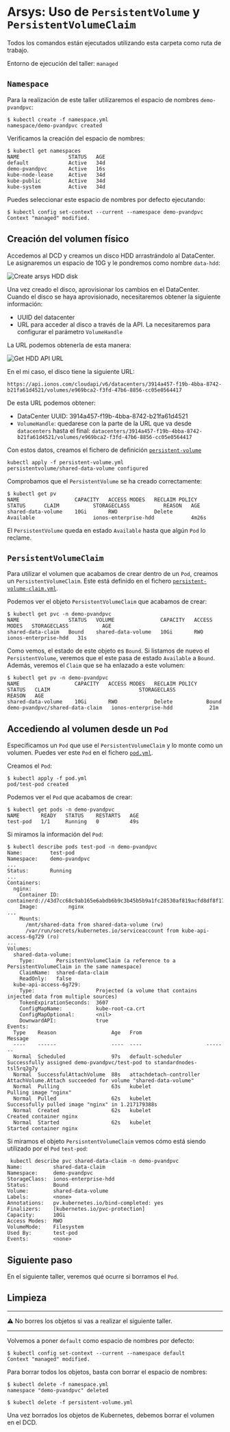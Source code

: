 # Arsys: Uso de `PersistentVolume` y `PersistentVolumeClaim`

Todos los comandos están ejecutados utilizando esta carpeta como ruta de trabajo.

Entorno de ejecución del taller: `managed`

## `Namespace`

Para la realización de este taller utilizaremos el espacio de nombres `demo-pvandpvc`:

```shell
$ kubectl create -f namespace.yml
namespace/demo-pvandpvc created
```

Verificamos la creación del espacio de nombres:

```shell
$ kubectl get namespaces
NAME                STATUS   AGE
default             Active   34d
demo-pvandpvc       Active   16s
kube-node-lease     Active   34d
kube-public         Active   34d
kube-system         Active   34d
```

Puedes seleccionar este espacio de nombres por defecto ejecutando:

```shell
$ kubectl config set-context --current --namespace demo-pvandpvc
Context "managed" modified.
```
## Creación del volumen físico

Accedemos al DCD y creamos un disco HDD arrastrándolo al DataCenter. Le asignaremos un espacio de 10G y le pondremos como nombre `data-hdd`:

![Create arsys HDD disk](./arsys-hdd-disk.png)

Una vez creado el disco, aprovisionar los cambios en el DataCenter. Cuando el
disco se haya aprovisionado, necesitaremos obtener la siguiente información:
* UUID del datacenter
* URL para acceder al disco a través de la API. La necesitaremos para 
  configurar el parámetro `VolumeHandle`

La URL podemos obtenerla de esta manera:

![Get HDD API URL](./arsys-hdd-api-url.png)

En el mi caso, el disco tiene la siguiente URL:

```text
https://api.ionos.com/cloudapi/v6/datacenters/3914a457-f19b-4bba-8742-b21fa61d4521/volumes/e969bca2-f3fd-47b6-8856-cc05e0564417
```

De esta URL podemos obtener:
* DataCenter UUID: 3914a457-f19b-4bba-8742-b21fa61d4521
* `VolumeHandle`: quedarese con la parte de la URL que va desde `datacenters` hasta
el final: `datacenters/3914a457-f19b-4bba-8742-b21fa61d4521/volumes/e969bca2-f3fd-47b6-8856-cc05e0564417`

Con estos datos, creamos el fichero de definición [`persistent-volume`](./persistent-volume.yml)

```shell
kubectl apply -f persistent-volume.yml
persistentvolume/shared-data-volume configured
```

Comprobamos que el `PersistentVolume` se ha creado correctamente:

```shell
$ kubectl get pv                  
NAME                  CAPACITY   ACCESS MODES   RECLAIM POLICY   STATUS      CLAIM           STORAGECLASS           REASON   AGE
shared-data-volume    10Gi       RWO            Delete           Available                   ionos-enterprise-hdd            4m26s
```

El `PersistentVolume` queda en estado `Available` hasta que algún `Pod` lo reclame.

## `PersistentVolumeClaim`

Para utilizar el volumen que acabamos de crear dentro de un `Pod`, creamos un `PersistentVolumeClaim`. 
Este está definido en el fichero [`persistent-volume-claim.yml`](./persistent-volume-claim.yml).

Podemos ver el objeto `PersistentVolumeClaim` que acabamos de crear:

```shell
$ kubectl get pvc -n demo-pvandpvc
NAME                STATUS   VOLUME               CAPACITY   ACCESS MODES   STORAGECLASS           AGE
shared-data-claim   Bound    shared-data-volume   10Gi       RWO            ionos-enterprise-hdd   31s
```

Como vemos, el estado de este objeto es `Bound`. Si listamos de nuevo el `PersistentVolume`, veremos que 
el este pasa de estado `Available` a `Bound`. Además, veremos el `Claim` que se ha enlazado a este volumen:

```shell
$ kubectl get pv -n demo-pvandpvc
NAME                  CAPACITY   ACCESS MODES   RECLAIM POLICY   STATUS   CLAIM                             STORAGECLASS           REASON   AGE
shared-data-volume    10Gi       RWO            Delete           Bound    demo-pvandpvc/shared-data-claim   ionos-enterprise-hdd            21m
```

## Accediendo al volumen desde un `Pod`

Especificamos un `Pod` que use el `PersistentVolumeClaim` y lo monte como un volumen. Puedes ver este  `Pod` en el fichero
[`pod.yml`](./pod.yml).

Creamos el `Pod`:

```shell
$ kubectl apply -f pod.yml
pod/test-pod created
```

Podemos ver el `Pod` que acabamos de crear:

```shell
$ kubectl get pods -n demo-pvandpvc
NAME       READY   STATUS    RESTARTS   AGE
test-pod   1/1     Running   0          49s
```

Si miramos la información del `Pod`:

```shell
$ kubectl describe pods test-pod -n demo-pvandpvc
Name:         test-pod
Namespace:    demo-pvandpvc
...
Status:       Running
...
Containers:
  nginx:
    Container ID:   containerd://43d7cc68c9ab165e6abdb6b9c3b45b5b9a1fc28530af819acfd8df8f17483901
    Image:          nginx
...
    Mounts:
      /mnt/shared-data from shared-data-volume (rw)
      /var/run/secrets/kubernetes.io/serviceaccount from kube-api-access-6g729 (ro)
...
Volumes:
  shared-data-volume:
    Type:       PersistentVolumeClaim (a reference to a PersistentVolumeClaim in the same namespace)
    ClaimName:  shared-data-claim
    ReadOnly:   false
  kube-api-access-6g729:
    Type:                    Projected (a volume that contains injected data from multiple sources)
    TokenExpirationSeconds:  3607
    ConfigMapName:           kube-root-ca.crt
    ConfigMapOptional:       <nil>
    DownwardAPI:             true
Events:
  Type    Reason                  Age   From                     Message
  ----    ------                  ----  ----                     -------
  Normal  Scheduled               97s   default-scheduler        Successfully assigned demo-pvandpvc/test-pod to standardnodes-tsl5rq2g7y
  Normal  SuccessfulAttachVolume  88s   attachdetach-controller  AttachVolume.Attach succeeded for volume "shared-data-volume"
  Normal  Pulling                 63s   kubelet                  Pulling image "nginx"
  Normal  Pulled                  62s   kubelet                  Successfully pulled image "nginx" in 1.217179388s
  Normal  Created                 62s   kubelet                  Created container nginx
  Normal  Started                 62s   kubelet                  Started container nginx
```

Si miramos el objeto `PersisntentVolumeClaim` vemos cómo está siendo utilizado por el `Pod` `test-pod`:

```shell
 kubectl describe pvc shared-data-claim -n demo-pvandpvc         
Name:          shared-data-claim
Namespace:     demo-pvandpvc
StorageClass:  ionos-enterprise-hdd
Status:        Bound
Volume:        shared-data-volume
Labels:        <none>
Annotations:   pv.kubernetes.io/bind-completed: yes
Finalizers:    [kubernetes.io/pvc-protection]
Capacity:      10Gi
Access Modes:  RWO
VolumeMode:    Filesystem
Used By:       test-pod
Events:        <none>
```

## Siguiente paso

En el siguiente taller, veremos qué ocurre si borramos el `Pod`.

## Limpieza

---

⚠️ No borres los objetos si vas a realizar el siguiente taller.

---

Volvemos a poner `default` como espacio de nombres por defecto:

```shell
$ kubectl config set-context --current --namespace default
Context "managed" modified.
```


Para borrar todos los objetos, basta con borrar el espacio de nombres:

```shell
$ kubectl delete -f namespace.yml
namespace "demo-pvandpvc" deleted

$ kubectl delete -f persistent-volume.yml
```

Una vez borrados los objetos de Kubernetes, debemos borrar el volumen en el DCD.